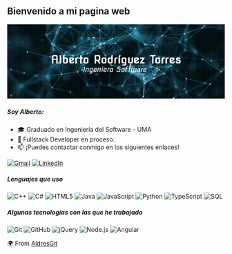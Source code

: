 ## Bienvenido a mi pagina web

[![Header](https://raw.githubusercontent.com/AldresGit/AldresGit/master/contact.gif)](https://github.com/AldresGit/)

##### Soy Alberto:

- 🎓 Graduado en Ingeniería del Software - UMA
- :test_tube: Fullstack Developer en proceso.
- :mailbox: ¡Puedes contactar conmigo en los siguientes enlaces!

[![Gmail](https://img.shields.io/badge/-GMAIL-D14836?style=for-the-badge&logo=gmail&logoColor=white)](albertorodrigueztorres95@gmail.com)
[![LinkedIn](https://img.shields.io/badge/-LINKEDIN-0077B5?style=for-the-badge&logo=linkedin&logoColor=white)](https://www.linkedin.com/in/alberto-rodr%C3%ADguez-torres-726730193/)

##### Lenguajes que uso

![C++](https://img.shields.io/badge/-C++-000000?style=flat&logo=c%2B%2B)
![C#](https://img.shields.io/badge/-C#-000000?style=flat&logo=c%23)
![HTML5](https://img.shields.io/badge/-HTML5-000000?style=flat&logo=html5)
![Java](https://img.shields.io/badge/-Java-000000?style=flat&logo=java)
![JavaScript](https://img.shields.io/badge/-JavaScript-000000?style=flat&logo=javascript)
![Python](https://img.shields.io/badge/-Python-000000?style=flat&logo=python)
![TypeScript](https://img.shields.io/badge/-TypeScript-000000?style=flat&logo=typescript)
![SQL](https://img.shields.io/badge/-SQL-000000?style=flat&logo=postgresql)


##### Algunas tecnologías con las que he trabajado

![Git](https://img.shields.io/badge/-Git-222222?style=flat&logo=git&logoColor=F05032)
![GitHub](https://img.shields.io/badge/-GitHub-222222?style=flat&logo=github&logoColor=181717)
![jQuery](https://img.shields.io/badge/-jQuery-222222?style=flat&logo=jQuery&logoColor=0769AD)
![Node.js](https://img.shields.io/badge/-Node.js-222222?style=flat&logo=node.js&logoColor=339933)
![Angular](https://img.shields.io/badge/-Angular-000000?style=flat&logo=angular)


:earth_africa: From [AldresGit](https://github.com/AldresGit)
